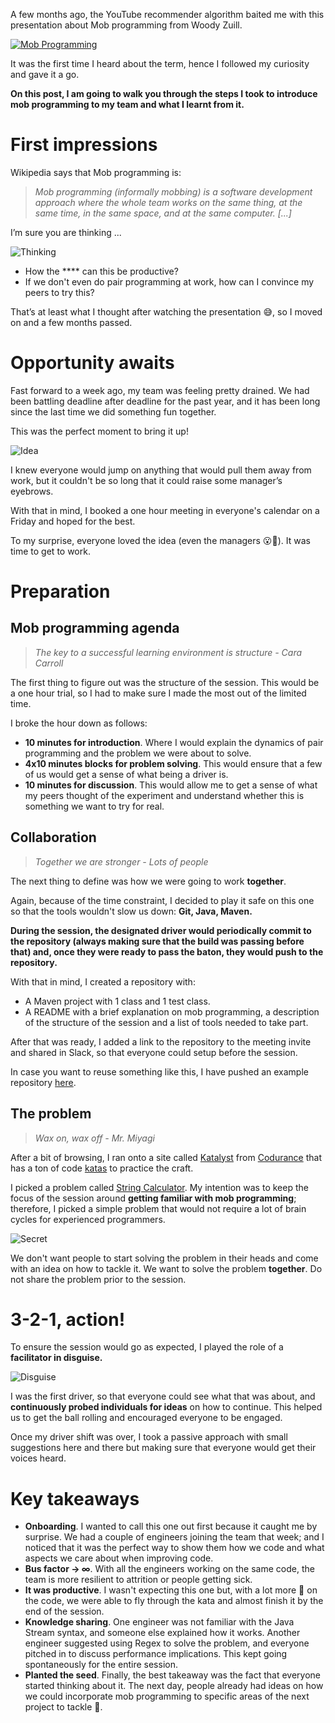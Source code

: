 A few months ago, the YouTube recommender algorithm baited me with this presentation about Mob programming from Woody Zuill. 

[![Mob Programming](https://img.youtube.com/vi/28S4CVkYhWA/0.jpg)](https://www.youtube.com/watch?v=28S4CVkYhWA) 

It was the first time I heard about the term, hence I followed my curiosity and gave it a go.

**On this post, I am going to walk you through the steps I took to introduce mob programming to my team and what I learnt from it.**

# First impressions

Wikipedia says that Mob programming is:

> *Mob programming (informally mobbing) is a software development approach where the whole team works on the same thing, at the same time, in the same space, and at the same computer. [...]*

I’m sure you are thinking ...

![Thinking](https://media.giphy.com/media/DfSXiR60W9MVq/giphy.gif)

* How the **** can this be productive?
* If we don't even do pair programming at work, how can I convince my peers to try this?

That’s at least what I thought after watching the presentation 😅, so I moved on and a few months passed.

# Opportunity awaits

Fast forward to a week ago, my team was feeling pretty drained. We had been battling deadline after deadline for the past year, and it has been long since the last time we did something fun together.

This was the perfect moment to bring it up!

![Idea](https://media.giphy.com/media/3oz8xP6SaSkSU9dhcI/giphy.gif)

I knew everyone would jump on anything that would pull them away from work, but it couldn't be so long that it could raise some manager’s eyebrows. 

With that in mind, I booked a one hour meeting in everyone's calendar on a Friday and hoped for the best.

To my surprise, everyone loved the idea (even the managers 😮🎉). It was time to get to work.

# Preparation
## Mob programming agenda
> *The key to a successful learning environment is structure - Cara Carroll*

The first thing to figure out was the structure of the session. This would be a one hour trial, so I had to make sure I made the most out of the limited time.

I broke the hour down as follows:
* **10 minutes for introduction**. Where I would explain the dynamics of pair programming and the problem we were about to solve.
* **4x10 minutes blocks for problem solving**. This would ensure that a few of us would get a sense of what being a driver is.
* **10 minutes for discussion**. This would allow me to get a sense of what my peers thought of the experiment and understand whether this is something we want to try for real.

## Collaboration
> *Together we are stronger - Lots of people*

The next thing to define was how we were going to work **together**.

Again, because of the time constraint, I decided to play it safe on this one so that the tools wouldn't slow us down: **Git, Java, Maven.**

**During the session, the designated driver would periodically commit to the repository (always making sure that the build was passing before that) and, once they were ready to pass the baton, they would push to the repository.**

With that in mind, I created a repository with:
* A Maven project with 1 class and 1 test class.
* A README with a brief explanation on mob programming, a description of the structure of the session and a list of tools needed to take part.

After that was ready, I added a link to the repository to the meeting invite and shared in Slack, so that everyone could setup before the session.

In case you want to reuse something like this, I have pushed an example repository [here](https://github.com/albertowar/mob-programming).

## The problem
> *Wax on, wax off - Mr. Miyagi*

After a bit of browsing, I ran onto a site called [Katalyst](https://katalyst.codurance.com/) from [Codurance](https://codurance.com/) that has a ton of code [katas](https://en.wikipedia.org/wiki/Kata_(programming)) to practice the craft. 

I picked a problem called [String Calculator](https://katalyst.codurance.com/string-calculator). My intention was to keep the focus of the session around **getting familiar with mob programming**; therefore, I picked a simple problem that would not require a lot of brain cycles for experienced programmers.

![Secret](https://media.giphy.com/media/Yxg7MDkPj4kmI/giphy.gif)

We don't want people to start solving the problem in their heads and come with an idea on how to tackle it. We want to solve the problem **together**. Do not share the problem prior to the session.

# 3-2-1, action!
To ensure the session would go as expected, I played the role of a **facilitator in disguise.**

![Disguise](https://media.giphy.com/media/TWlXeBaWgWRWM/giphy.gif)

I was the first driver, so that everyone could see what that was about, and **continuously probed individuals for ideas** on how to continue. This helped us to get the ball rolling and encouraged everyone to be engaged.

Once my driver shift was over, I took a passive approach with small suggestions here and there but making sure that everyone would get their voices heard.

# Key takeaways
* **Onboarding**. I wanted to call this one out first because it caught me by surprise. We had a couple of engineers joining the team that week; and I noticed that it was the perfect way to show them how we code and what aspects we care about when improving code.
* **Bus factor → ∞**. With all the engineers working on the same code, the team is more resilient to attrition or people getting sick.
* **It was productive**. I wasn't expecting this one but, with a lot more 👀 on the code, we were able to fly through the kata and almost finish it by the end of the session.
* **Knowledge sharing**. One engineer was not familiar with the Java Stream syntax, and someone else explained how it works. Another engineer suggested using Regex to solve the problem, and everyone pitched in to discuss performance implications. This kept going spontaneously for the entire session.
* **Planted the seed**. Finally, the best takeaway was the fact that everyone started thinking about it. The next day, people already had ideas on how we could incorporate mob programming to specific areas of the next project to tackle 🥳. 




